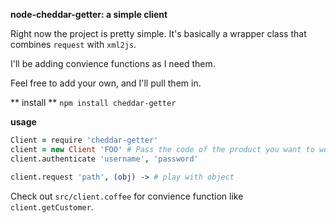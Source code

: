**node-cheddar-getter: a simple client**

Right now the project is pretty simple.  It's basically a wrapper class that combines `request` with `xml2js`.

I'll be adding convience functions as I need them.

Feel free to add your own, and I'll pull them in.

** install **
`npm install cheddar-getter`

**usage**



```coffeescript
Client = require 'cheddar-getter'
client = new Client 'FOO' # Pass the code of the product you want to work with.
client.authenticate 'username', 'password'

client.request 'path', (obj) -> # play with object

```

Check out `src/client.coffee` for convience function like `client.getCustomer`.
